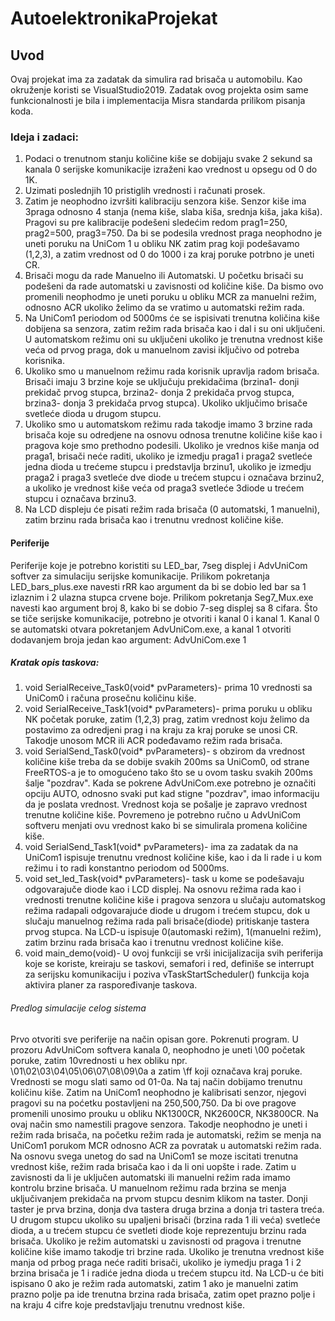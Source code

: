 # AutoelektronikaProjekat

## Uvod
Ovaj projekat ima za zadatak da simulira rad brisača u automobilu. Kao okruženje koristi se VisualStudio2019. Zadatak ovog projekta osim same funkcionalnosti je bila i implementacija Misra standarda prilikom pisanja koda.	

### Ideja i zadaci:
1. Podaci o trenutnom stanju količine kiše se dobijaju svake 2 sekund sa kanala 0 serijske komunikacije izraženi kao vrednost u opsegu od 0 do 1K.
2. Uzimati poslednjih 10 pristiglih vrednosti i računati prosek.
3. Zatim je neophodno izvršiti kalibraciju senzora kiše. Senzor kiše ima 3praga odnosno 4 stanja (nema kiše, slaba kiša, srednja kiša, jaka kiša).
Pragovi su pre kalibracije podešeni sledećim redom prag1=250, prag2=500, prag3=750. Da bi se podesila vrednost praga neophodno je uneti poruku 
na UniCom 1 u obliku NK zatim prag koji podešavamo (1,2,3), a zatim vrednost od 0 do 1000 i za kraj poruke potrbno je uneti CR.
4. Brisači mogu da rade Manuelno ili Automatski. U početku brisači su podešeni da rade automatski u zavisnosti od količine kiše. 
Da bismo ovo promenili neophodmo je uneti poruku u obliku MCR za manuelni režim, odnosno ACR ukoliko želimo da se vratimo u automatski režim rada.
5. Na UniCom1 periodom od 5000ms će se ispisivati trenutna količina kiše dobijena sa senzora, zatim režim rada brisača kao i dal i su oni uključeni.
U automatskom režimu oni su uključeni ukoliko je trenutna vrednost kiše veća od prvog praga, dok u manuelnom zavisi iključivo od potreba korisnika.
6. Ukoliko smo u manuelnom režimu rada korisnik upravlja radom brisača. Brisači imaju 3 brzine koje se uključuju prekidačima
(brzina1- donji prekidač prvog stupca, brzina2- donja 2 prekidača prvog stupca, brzina3- donja  3 prekidača prvog stupca). 
Ukoliko uključimo brisače svetleće dioda u drugom stupcu.
7. Ukoliko smo u automatskom režimu rada takodje imamo 3 brzine rada brisača koje su odredjene na osnovu odnosa trenutne količine kiše kao i
pragova koje smo prethodno podesili. Ukoliko je vrednos kiše manja od praga1, brisači neće raditi, ukoliko je izmedju praga1 i praga2 svetleće jedna dioda
u trećeme stupcu i predstavlja brzinu1, ukoliko je izmedju praga2 i praga3 svetleće dve diode u trećem stupcu i označava brzinu2,
a ukoliko je vrednost kiše veća od praga3 svetleće 3diode u trećem stupcu i označava brzinu3.
8. Na LCD displeju će pisati režim rada brisača (0 automatski, 1 manuelni), zatim brzinu rada brisača kao i trenutnu vrednost količine kiše.

#### Periferije
Periferije koje je potrebno koristiti su LED_bar, 7seg displej i AdvUniCom softver za simulaciju serijske komunikacije.
Prilikom pokretanja LED_bars_plus.exe navesti rRR kao argument da bi se dobio led bar sa 1 izlaznim i 2 ulazna stupca crvene boje.
Prilikom pokretanja Seg7_Mux.exe navesti kao argument broj 8, kako bi se dobio 7-seg displej sa 8 cifara.
Što se tiče serijske komunikacije, potrebno je otvoriti i kanal 0 i kanal 1. Kanal 0 se automatski otvara pokretanjem AdvUniCom.exe,
a kanal 1 otvoriti dodavanjem broja jedan kao argument: AdvUniCom.exe 1

##### Kratak opis taskova:
1. void SerialReceive_Task0(void* pvParameters)- prima 10 vrednosti sa UniCom0 i računa prosečnu količinu kiše.
2. void SerialReceive_Task1(void* pvParameters)- prima poruku u obliku NK početak poruke, zatim (1,2,3) prag,
zatim vrednost koju želimo da postavimo za odredjeni prag i na kraju za kraj poruke se unosi CR. 
Takodje unosom MCR ili ACR podeđavamo režim rada brisača. 
3. void SerialSend_Task0(void* pvParameters)- s obzirom da vrednost količine kiše treba da se dobije svakih 
200ms sa UniCom0, od strane FreeRTOS-a je to omogućeno tako što se u ovom tasku svakih 200ms šalje "pozdrav".
Kada se pokrene AdvUniCom.exe potrebno je označiti opciju AUTO, odnosno svaki put kad stigne "pozdrav",
imao informaciju da je poslata vrednost. Vrednost koja se pošalje je zapravo vrednost trenutne količine kiše.
Povremeno je potrebno ručno u AdvUniCom softveru menjati ovu vrednost kako bi se simulirala promena količine kiše.
4. void SerialSend_Task1(void* pvParameters)- ima za zadatak da na UniCom1 ispisuje trenutnu vrednost količine kiše,
kao i da li rade i u kom režimu i to radi konstantno periodom od 5000ms.
5. void set_led_Task(void* pvParameters)- task u kome se podešavaju odgovarajuče diode kao i LCD displej.
Na osnovu režima rada kao i vrednosti trenutne količine kiše i pragova senzora u slučaju automatskog režima radapali
odgovarajuće diode u drugom i trećem stupcu, dok u slučaju manuelnog režima rada pali brisače(diode)
pritiskanje tastera prvog stupca. Na LCD-u ispisuje 0(automaski režim), 1(manuelni režim), zatim brzinu rada
brisača kao i trenutnu vrednost količine kiše. 
6. void main_demo(void)- U ovoj funkciji se vrši inicijalizacija svih periferija koje se koriste,
kreiraju se taskovi, semafori i red, definiše se interrupt za serijsku komunikaciju i poziva vTaskStartScheduler()
funkcija koja aktivira planer za raspoređivanje taskova.

###### Predlog simulacije celog sistema
Prvo otvoriti sve periferije na način opisan gore. Pokrenuti program. U prozoru AdvUniCom softvera kanala 0, neophodno je uneti \00 početak poruke, zatim 10vrednosti u hex obliku npr.
\01\02\03\04\05\06\07\08\09\0a a zatim \ff koji označava kraj poruke. Vrednosti se mogu slati samo od 01-0a. Na taj način dobijamo trenutnu količinu kiše.
Zatim na UniCom1 neophodno je kalibrisati senzor, njegovi pragovi su na poćetku postavljeni na 250,500,750. Da bi ove pragove promenili unosimo prouku u obliku NK1300CR, NK2600CR, NK3800CR.
Na ovaj način smo namestili pragove senzora. Takodje neophodno je uneti i režim rada brisača, na početku režim rada je automatski, režim se menja na UniCom1 porukom MCR odnosno ACR za povratak u automatski režim rada.
Na osnovu svega unetog do sad na UniCom1 se moze iscitati trenutna vrednost kiše, režim rada brisača kao i da li oni uopšte i rade. Zatim u zavisnosti da li je uključen automatski ili manuelni režim rada imamo kontrolu brzine brisača.
U manuelnom režimu rada brzina se menja uključivanjem prekidača na prvom stupcu desnim klikom na taster. Donji taster je prva brzina, donja dva tastera druga brzina a donja tri tastera treća.
U drugom stupcu ukoliko su upaljeni brisači (brzina rada 1 ili veća) svetleće dioda, a u trećem stupcu će svetleti diode koje reprezentuju brzinu rada brisača.
Ukoliko je režim automatski u zavisnosti od pragova i trenutne količine kiše imamo takodje tri brzine rada. Ukoliko je trenutna vrednost kiše manja od prbog praga neće raditi brisači,
ukoliko je iymedju praga 1 i 2 brzina brisača je 1 i radiće jedna dioda u trećem stupcu itd. Na LCD-u će biti ispisano 0 ako je režim rada automatski,
zatim 1 ako je manuelni zatim prazno polje pa ide trenutna brzina rada brisača, zatim opet prazno polje i na kraju 4 cifre koje predstavljaju trenutnu vrednost kiše.
